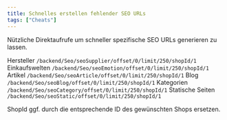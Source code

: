 ```yaml
---
title: Schnelles erstellen fehlender SEO URLs
tags: ["Cheats"]
---
```


Nützliche Direktaufrufe um schneller spezifische SEO URLs generieren zu lassen.

Hersteller
```/backend/Seo/seoSupplier/offset/0/limit/250/shopId/1```
Einkaufswelten
```/backend/Seo/seoEmotion/offset/0/limit/250/shopId/1```
Artikel
```/backend/Seo/seoArticle/offset/0/limit/250/shopId/1```
Blog
```/backend/Seo/seoBlog/offset/0/limit/250/shopId/1```
Kategorien
```/backend/Seo/seoCategory/offset/0/limit/250/shopId/1```
Statische Seiten
```/backend/Seo/seoStatic/offset/0/limit/250/shopId/1```

ShopId ggf. durch die entsprechende ID des gewünschten Shops ersetzen.
